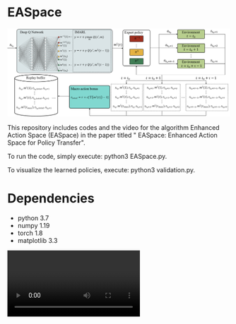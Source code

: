 # EASpace

![EASpace](https://github.com/Zero8319/EASpace/blob/main/figure/EASpace.png)

This repository includes codes and the video for the algorithm Enhanced Action Space (EASpace) in the paper titled " EASpace: Enhanced Action Space for Policy Transfer".

To run the code, simply execute: python3 EASpace.py.

To visualize the learned policies, execute: python3 validation.py.

# Dependencies
- python 3.7
- numpy 1.19
- torch 1.8
- matplotlib 3.3

<video>
      <source id="mp4" src="https://youtu.be/SOSgwE4AeBs">
</videos>
